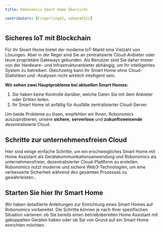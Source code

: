 ```yaml
---
title: Robonomics Smart Home Übersicht

contributors: [Fingerling42, nakata5321]
---
```


## Sicheres IoT mit Blockchain 

Für Ihr Smart Home bietet der moderne IoT-Markt eine Vielzahl von Lösungen. Aber in der Regel sind Sie an zentralisierte Cloud-Anbieter oder teure proprietäre Gateways gebunden. Als Benutzer sind Sie daher immer von der Hardware- und Infrastrukturanbieter abhängig, um Ihr intelligentes System zu betreiben. Gleichzeitig kann Ihr Smart Home ohne Cloud-Statistiken und -Analysen nicht wirklich intelligent sein.

<robo-wiki-video loop controls :videos="[{src: 'https://crustipfs.info/ipfs/QmStCDsEHCYwVYvnDdmZBMnobPmrgZx3iJLm65b8XNzKQa', type:'mp4'}, {src: 'https://crustipfs.info/ipfs/QmdZKkPJCa9GEN43iUBX81jfrFTDxcn7J6wWURrwNVwcKx', type:'webm'}]"  cover="covers/cover-3.png" />

**Wir sehen zwei Hauptprobleme bei aktuellen Smart Homes:**

1. Sie haben keine Kontrolle darüber, welche Daten Sie mit dem Anbieter oder Dritten teilen.
2. Ihr Smart Home ist anfällig für Ausfälle zentralisierter Cloud-Server. 

<robo-wiki-picture src="home-assistant/ha-problems.png" />

Um beide Probleme zu lösen, empfehlen wir Ihnen, Robonomics auszuprobieren, unsere **sichere**, **serverlose** und **zukunftsweisende** dezentralisierte Cloud.

<robo-wiki-picture src="home-assistant/ha-robonomics.png" />

## Schritte zur unternehmensfreien Cloud

Hier sind einige einfache Schritte, um ein erschwingliches Smart Home mit Home Assistant als Gerätekommunikationsanwendung und Robonomics als unternehmensfreier, dezentralisierter Cloud-Plattform zu erstellen. Robonomics nutzt moderne und sichere Web3-Technologien, um eine verbesserte Sicherheit während des gesamten Prozesses zu gewährleisten..

<robo-wiki-picture src="home-assistant/robonomics-secure-blockchain-smart-home_3.png" />

## Starten Sie hier Ihr Smart Home

Wir haben detaillierte Anleitungen zur Einrichtung eines Smart Homes auf Robonomics vorbereitet. Die Schritte können je nach Ihrer spezifischen Situation variieren: ob Sie bereits einen betriebsbereiten Home Assistant mit gekoppelten Geräten haben oder ob Sie von Grund auf ein Smart Home einrichten möchten.

<robo-wiki-grid-element-wrapper textAlign="center" :columns="2" flexible>
  <robo-wiki-grid-element>
    <robo-wiki-button link="/docs/de/sub-activate/?topic=Upgrade Home Assistant OS" label="For Home Assistant users" block />
  </robo-wiki-grid-element>
  <robo-wiki-grid-element>
    <robo-wiki-button link="/docs/de/hass-image-install" label="For new users" block />
  </robo-wiki-grid-element>
</robo-wiki-grid-element-wrapper>
